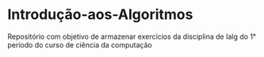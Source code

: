 # Introdução-aos-Algoritmos
Repositório com objetivo de armazenar exercícios da disciplina de Ialg do 1° período do curso de ciência da computação 
